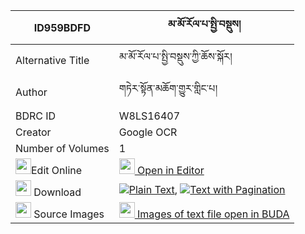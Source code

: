 |ID959BDFD|མ་མོ་རོལ་པ་སྤྱི་བསྡུས། 
| --- | --- 
|Alternative Title |མ་མོ་རོལ་པ་སྤྱི་བསྡུས་ཀྱི་ཆོས་སྐོར།
|Author| གཏེར་སྟོན་མཆོག་གྱུར་གླིང་པ།
|BDRC ID | W8LS16407
|Creator | Google OCR
|Number of Volumes| 1
|<img width="25" src="https://img.icons8.com/color/25/000000/edit-property.png">Edit Online| [<img width="25" src="https://avatars.githubusercontent.com/u/45091458?s=200&v=4"> Open in Editor](http://editor.openpecha.org/ID959BDFD)
|<img width="25" src="https://img.icons8.com/fluent/48/000000/download-2.png"/>  Download | [![](https://img.icons8.com/color/20/000000/txt.png)Plain Text](https://github.com/Openpecha/ID959BDFD/releases/download/v1/mamo_rolpa_chi_du_plain_ID959BDFD.zip), [![](https://img.icons8.com/color/20/000000/txt.png)Text with Pagination](https://github.com/Openpecha/ID959BDFD/releases/download/v1/mamo_rolpa_chi_du_pages_ID959BDFD.zip)
|<img width="25" src="https://img.icons8.com/plasticine/100/000000/pictures-folder.png"/>  Source Images | [<img width="25" src="https://library.bdrc.io/icons/BUDA-small.svg"> Images of text file open in BUDA](https://library.bdrc.io/show/bdr:W8LS16407)